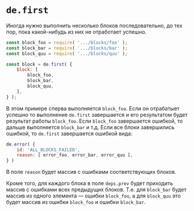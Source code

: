 # `de.first`

Иногда нужно выполнить несколько блоков последовательно, до тех пор, пока какой-нибудь из них не отработает успешно.

```js
const block_foo = require( '.../blocks/foo' );
const block_bar = require( '.../blocks/bar' );
const block_quu = require( '.../blocks/quu' );

const block = de.first( {
    block: [
        block_foo,
        block_bar,
        block_quu,
    ],
} );
```

В этом примере сперва выполняется `block_foo`. Если он отрабатыет успешно то выполнение `de.first` завершается и его результатом будет результат работы `block_foo`.
Если `block_foo` завершается ошибкой, то дальше выполняется `block_bar` и т.д.
Если все блоки завершились ошибкой, то `de.first` завершается ошибкой вида:

```js
de.error( {
    id: 'ALL_BLOCKS_FAILED',
    reason: [ error_foo, error_bar, error_quu ],
} )
```

В поле `reason` будет массив с ошибками соответствующих блоков.

Кроме того, для каждого блока в поле `deps.prev` будет приходить массив с ошибками всех предыдущих блоков.
Т.е. для `block_bar` будет массив из одного элемента — ошибки `block_foo`,
а для `block_quu` это будет массив из ошибки `block_foo` и ошибки `block_bar`.

